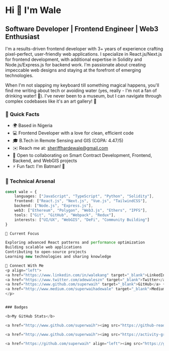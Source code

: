 # Hi 👋 I'm Wale

## Software Developer | Frontend Engineer | Web3 Enthusiast

I'm a results-driven frontend developer with 3+ years of experience crafting pixel-perfect, user-friendly web applications. I specialize in React.js/Next.js for frontend development, with additional expertise in Solidity and Node.js/Express.js for backend work. I'm passionate about creating impeccable web designs and staying at the forefront of emerging technologies.

When I'm not slapping my keyboard till something magical happens, you'll find me writing about tech or avoiding water (yes, really - I'm not a fan of drinking water! 🌊). I've never been to a museum, but I can navigate through complex codebases like it's an art gallery! 🎨

### 🚀 Quick Facts
* 🌍 Based in Nigeria
* 💻 Frontend Developer with a love for clean, efficient code
* 🎓 B.Tech in Remote Sensing and GIS (CGPA: 4.47/5)
* ✉️ Reach me at: [sheriffhardewale@gmail.com](mailto:sheriffhardewale@gmail.com)
* 🤝 Open to collaborating on Smart Contract Development, Frontend, Backend, and WebGIS projects
* ⚡ Fun fact: I'm Batman! 🦇

### 💼 Technical Arsenal

```typescript
const wale = {
    languages: ["JavaScript", "TypeScript", "Python", "Solidity"],
    frontend: ["React.js", "Next.js", "Vue.js", "TailwindCSS"],
    backend: ["Node.js", "Express.js"],
    web3: ["Ethereum", "Polygon", "Web3.js", "Ethers", "IPFS"],
    tools: ["Git", "GitHub", "Webpack", "Redux"],
    interests: ["UI/UX", "WebGIS", "DeFi", "Community Building"]
}

🎯 Current Focus

Exploring advanced React patterns and performance optimization
Building scalable web applications
Contributing to open-source projects
Learning new technologies and sharing knowledge

🔗 Connect With Me
<p align="left">
<a href="https://www.linkedin.com/in/walekang" target="_blank">LinkedIn</a> •
<a href="https://www.twitter.com/adewaleszn" target="_blank">Twitter</a> •
<a href="https://www.github.com/superwaih" target="_blank">GitHub</a> •
<a href="http://www.medium.com/superwaihadewale" target="_blank">Medium</a>
</p>


### Badges

<b>My GitHub Stats</b>

<a href="http://www.github.com/superwaih"><img src="https://github-readme-stats.vercel.app/api?username=superwaih&show_icons=true&hide=contribs&count_private=true&title_color=0891b2&text_color=ffffff&icon_color=0891b2&bg_color=1c1917&hide_border=true&show_icons=true" alt="superwaih's GitHub stats" /></a>

<a href="http://www.github.com/superwaih"><img src="https://activity-graph.herokuapp.com/graph?username=superwaih&bg_color=1c1917&color=ffffff&line=0891b2&point=ffffff&area_color=1c1917&area=true&hide_border=true&custom_title=GitHub%20Commits%20Graph" alt="GitHub Commits Graph" /></a>

<a href="https://github.com/superwaih" align="left"><img src="https://github-readme-stats.vercel.app/api/top-langs/?username=superwaih&langs_count=10&title_color=0891b2&text_color=ffffff&icon_color=0891b2&bg_color=1c1917&hide_border=true&locale=en&custom_title=Top%20%Languages" alt="Top Languages" /></a>
